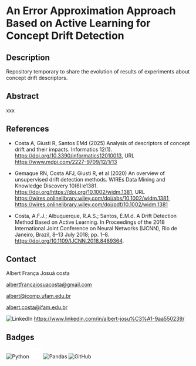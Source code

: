 # An Error Approximation Approach Based on Active Learning for Concept Drift Detection

## Description

Repository temporary to share the evolution of results of experiments about concept drift descriptors.

## Abstract

xxx


## References

- Costa A, Giusti R, Santos EMd (2025) Analysis of descriptors of concept drift and their impacts. Informatics 12(1). https://doi.org/10.3390/informatics12010013, URL https://www.mdpi.com/2227-9709/12/1/13

- Gemaque RN, Costa AFJ, Giusti R, et al (2020) An overview of unsupervised drift detection methods. WIREs Data Mining and Knowledge Discovery 10(6):e1381. https://doi.org/https://doi.org/10.1002/widm.1381, URL https://wires.onlinelibrary.wiley.com/doi/abs/10.1002/widm.1381, https://wires.onlinelibrary.wiley.com/doi/pdf/10.1002/widm.1381

- Costa, A.F.J.; Albuquerque, R.A.S.; Santos, E.M.d. A Drift Detection Method Based on Active Learning. In Proceedings of the 2018 International Joint Conference on Neural Networks (IJCNN), Rio de Janeiro, Brazil, 8–13 July 2018; pp. 1–8. https://doi.org/10.1109/IJCNN.2018.8489364.

## Contact

Albert França Josuá costa

albertfrancajosuacosta@gmail.com

albert@icomp.ufam.edu.br

albert.costa@ifam.edu.br

![LinkedIn](https://img.shields.io/badge/linkedin-%230077B5.svg?style=for-the-badge&logo=linkedin&logoColor=white) <https://www.linkedin.com/in/albert-josu%C3%A1-9aa550239/>

## Badges

![Python](https://img.shields.io/badge/python-3670A0?style=for-the-badge&logo=python&logoColor=ffdd54)
![River](https://github.com/albertfrancajosuacosta/4artigo/blob/main/img/iconRiver.png "River")
![Pandas](https://img.shields.io/badge/pandas-%23150458.svg?style=for-the-badge&logo=pandas&logoColor=white)
![GitHub](https://img.shields.io/badge/github-%23121011.svg?style=for-the-badge&logo=github&logoColor=white)


